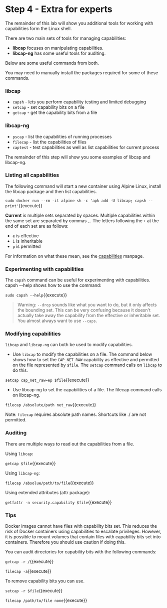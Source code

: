 # Step 4 - Extra for experts

The remainder of this lab will show you additional tools for working with capabilities form the Linux shell.

There are two main sets of tools for managing capabilities:

- **libcap** focuses on manipulating capabilities.
- **libcap-ng** has some useful tools for auditing.

Below are some useful commands from both.

You may need to manually install the packages required for some of these commands.

### libcap

- `capsh` - lets you perform capability testing and limited debugging
- `setcap` - set capability bits on a file
- `getcap` - get the capability bits from a file

### libcap-ng

- `pscap` - list the capabilities of running processes
- `filecap` - list the capabilities of files
- `captest` - test capabilities as well as list capabilities for current process

The remainder of this step will show you some examples of libcap and libcap-ng.

### Listing all capabilities

The following command will start a new container using Alpine Linux, install the libcap package and then list capabilities.

   ``sudo docker run --rm -it alpine sh -c 'apk add -U libcap; capsh --print'``{{execute}}


**Current** is multiple sets separated by spaces. Multiple capabilities within the same set are separated by commas ``,``. The letters following the ``+`` at the end of each set are as follows:

- `e` is effective
- `i` is inheritable
- `p` is permitted

For information on what these mean, see the [capabilities](http://man7.org/linux/man-pages/man7/capabilities.7.html) manpage.

### Experimenting with capabilities

The `capsh` command can be useful for experimenting with capabilities. capsh --help shows how to use the command:

`sudo capsh --help`{{execute}}

> Warning: ``--drop`` sounds like what you want to do, but it only affects the bounding set. This can be very confusing because it doesn't actually take away the capability from the effective or inheritable set. You almost always want to use ``--caps``.

### Modifying capabilities

`libcap` and `libcap-ng` can both be used to modify capabilities.

- Use `libcap` to modify the capabilities on a file.
The command below shows how to set the ``CAP_NET_RAW`` capability as effective and permitted on the file represented by ``$file``.
The `setcap` command calls on `libcap` to do this.

`setcap cap_net_raw=ep $file`{{execute}}

-  Use libcap-ng to set the capabilities of a file.
The filecap command calls on libcap-ng.

`filecap /absolute/path net_raw`{{execute}}

Note: `filecap` requires absolute path names. Shortcuts like ./ are not permitted.

### Auditing

There are multiple ways to read out the capabilities from a file.

Using `libcap`:

`getcap $file`{{execute}}


Using `libcap-ng`:

`filecap /absolue/path/to/file`{{execute}}


Using extended attributes (attr package):

`getfattr -n security.capability $file`{{execute}}


### Tips

Docker images cannot have files with capability bits set. This reduces the risk of Docker containers using capabilities to escalate privileges. However, it is possible to mount volumes that contain files with capability bits set into containers. Therefore you should use caution if doing this.

You can audit directories for capability bits with the following commands:

``getcap -r /``{{execute}}

``filecap -a``{{execute}}

To remove capability bits you can use.

``setcap -r $file``{{execute}}

``filecap /path/to/file none``{{execute}}
